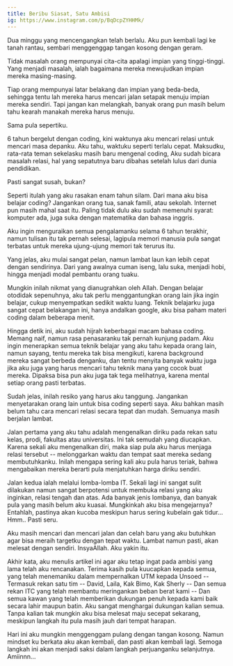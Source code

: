 ```yaml
---
title: Beribu Siasat, Satu Ambisi
ig: https://www.instagram.com/p/BqDcpZYHHMk/
---
```


Dua minggu yang mencengangkan telah berlalu. Aku pun kembali lagi ke tanah rantau, sembari menggenggap tangan kosong dengan geram.

Tidak masalah orang mempunyai cita-cita apalagi impian yang tinggi-tinggi. Yang menjadi masalah, ialah bagaimana mereka mewujudkan impian mereka masing-masing.

Tiap orang mempunyai latar belakang dan impian yang beda-beda, sehingga tentu lah mereka harus mencari jalan setapak menuju impian mereka sendiri. Tapi jangan kan melangkah, banyak orang pun masih belum tahu kearah manakah mereka harus menuju.

Sama pula sepertiku.

6 tahun bergelut dengan coding, kini waktunya aku mencari relasi untuk mencari masa depanku. Aku tahu, waktuku seperti terlalu cepat. Maksudku, rata-rata teman sekelasku masih baru mengenal coding, Aku sudah bicara masalah relasi, hal yang sepatutnya baru dibahas setelah lulus dari dunia pendidikan.

Pasti sangat susah, bukan?

Seperti itulah yang aku rasakan enam tahun silam. Dari mana aku bisa belajar coding? Jangankan orang tua, sanak famili, atau sekolah. Internet pun masih mahal saat itu. Paling tidak dulu aku sudah memenuhi syarat: komputer ada, juga suka dengan matematika dan bahasa inggris.

Aku ingin menguraikan semua pengalamanku selama 6 tahun terakhir, namun tulisan itu tak pernah selesai, lagipula memori manusia pula sangat terbatas untuk mereka ujung-ujung memori tak terurus itu.

Yang jelas, aku mulai sangat pelan, namun lambat laun kan lebih cepat dengan sendirinya. Dari yang awalnya cuman iseng, lalu suka, menjadi hobi, hingga menjadi modal pembantu orang tuaku.

Mungkin inilah nikmat yang dianugrahkan oleh Allah. Dengan belajar otodidak sepenuhnya, aku tak perlu menggantungkan orang lain jika ingin belajar, cukup menyempatkan sedikit waktu luang. Teknik belajarku juga sangat cepat belakangan ini, hanya andalkan google, aku bisa paham materi coding dalam beberapa menit.

Hingga detik ini, aku sudah hijrah keberbagai macam bahasa coding. Memang naif, namun rasa penasaranku tak pernah kunjung padam. Aku ingin menerapkan semua teknik belajar yang aku tahu kepada orang lain, namun sayang, tentu mereka tak bisa mengikuti, karena background mereka sangat berbeda denganku, dan tentu menyita banyak waktu juga jika aku juga yang harus mencari tahu teknik mana yang cocok buat mereka. Dipaksa bisa pun aku juga tak tega melihatnya, karena mental setiap orang pasti terbatas.

Sudah jelas, inilah resiko yang harus aku tanggung. Jangankan menyetarakan orang lain untuk bisa coding seperti saya. Aku bahkan masih belum tahu cara mencari relasi secara tepat dan mudah. Semuanya masih berjalan lambat.

Jalan pertama yang aku tahu adalah mengenalkan diriku pada rekan satu kelas, prodi, fakultas atau universitas. Ini tak semudah yang diucapkan. Karena sekali aku mengenalkan diri, maka siap pula aku harus menjaga relasi tersebut -- melonggarkan waktu dan tempat saat mereka sedang membutuhkanku. Inilah mengapa sering kali aku pula harus teriak, bahwa mengabaikan mereka berarti pula menjatuhkan harga diriku sendiri.

Jalan kedua ialah melalui lomba-lomba IT. Sekali lagi ini sangat sulit dilakukan namun sangat berpotensi untuk membuka relasi yang aku inginkan, relasi tengah dan atas. Ada banyak jenis lombanya, dan banyak pula yang masih belum aku kuasai. Mungkinkah aku bisa mengejarnya? Entahlah, pastinya akan kucoba meskipun harus sering kubelain gak tidur... Hmm.. Pasti seru.

Aku masih mencari dan mencari jalan dan celah baru yang aku butuhkan agar bisa meraih targetku dengan tepat waktu. Lambat namun pasti, akan melesat dengan sendiri. InsyaAllah. Aku yakin itu.

Akhir kata, aku menulis artikel ini agar aku tetap ingat pada ambisi yang lama telah aku rencanakan. Terima kasih pula kuucapkan kepada semua, yang telah menemaniku dalam mempernalkan UTM kepada Unsoed  -- Termasuk rekan satu tim -- David, Laila, Kak Bimo, Kak Sherly -- Dan semua rekan ITC yang telah membantu meringankan beban berat kami -- Dan semua kawan yang telah memberikan dukungan penuh kepada kami baik secara lahir maupun batin. Aku sangat menghargai dukungan kalian semua. Tanpa kalian tak mungkin aku bisa melesat maju secepat sekarang, meskipun langkah itu pula masih jauh dari tempat harapan.

Hari ini aku mungkin menggenggam pulang dengan tangan kosong. Namun mindset ku berkata aku akan kembali, dan pasti akan kembali lagi. Semoga langkah ini akan menjadi saksi dalam langkah perjuanganku selanjutnya. Amiinnn...
